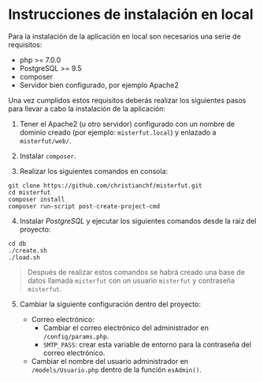 Instrucciones de instalación en local
========================================

Para la instalación de la aplicación en local son necesarios una serie de requisitos:

*   php >= 7.0.0
*   PostgreSQL >= 9.5
*   composer
*   Servidor bien configurado, por ejemplo Apache2

Una vez cumplidos estos requisitos deberás realizar los siguientes pasos para llevar a cabo la instalación de la aplicación:

1.  Tener el Apache2 (u otro servidor) configurado con un nombre de dominio creado (por ejemplo: `misterfut.local`) y enlazado a `misterfut/web/`.

2.  Instalar `composer`.

3.  Realizar los siguientes comandos en consola:
```
git clone https://github.com/christianchf/misterfut.git
cd misterfut
composer install
composer run-script post-create-project-cmd
```

4.  Instalar *PostgreSQL* y ejecutar los siguientes comandos desde la raiz del proyecto:
```
cd db
./create.sh
./load.sh
```
> Después de realizar estos comandos se habrá creado una base de datos llamada `misterfut` con un usuario `misterfut` y contraseña `misterfut`.

5.  Cambiar la siguiente configuración dentro del proyecto:

    *   Correo electrónico:
        -   Cambiar el correo electrónico del administrador en `/config/params.php`.
        -   `SMTP_PASS`: crear esta variable de entorno para la contraseña del correo electrónico.
    *   Cambiar el nombre del usuario administrador en `/models/Usuario.php` dentro de la función `esAdmin()`.
